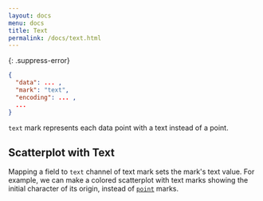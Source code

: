 ```yaml
---
layout: docs
menu: docs
title: Text
permalink: /docs/text.html
---
```


{: .suppress-error}
```json
{
  "data": ... ,
  "mark": "text",
  "encoding": ... ,
  ...
}
```

`text` mark represents each data point with a text instead of a point.

## Scatterplot with Text

Mapping a field to `text` channel of text mark sets the mark's text value. For example, we can make a colored scatterplot with text marks showing the initial character of its origin, instead of [`point`](point.html#color) marks.

<span class="vl-example" data-name="text_scatter_colored"></span>

<!--
### Text Table Heatmap
__TODO__
-->
